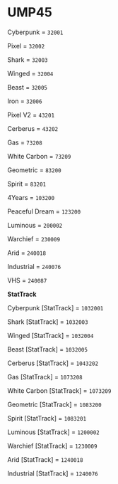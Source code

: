 # UMP45


Cyberpunk = `32001`

Pixel = `32002`

Shark = `32003`

Winged = `32004`

Beast = `32005`

Iron = `32006`

Pixel V2 = `43201`

Cerberus = `43202`

Gas = `73208`

White Carbon = `73209`

Geometric = `83200`

Spirit = `83201`

4Years = `103200`

Peaceful Dream = `123200`

Luminous = `200002`

Warchief = `230009`

Arid = `240018`

Industrial = `240076`

VHS = `240087`


**StatTrack**


Cyberpunk [StatTrack] = `1032001`

Shark [StatTrack] = `1032003`

Winged [StatTrack] = `1032004`

Beast [StatTrack] = `1032005`

Cerberus [StatTrack] = `1043202`

Gas [StatTrack] = `1073208`

White Carbon [StatTrack] = `1073209`

Geometric [StatTrack] = `1083200`

Spirit [StatTrack] = `1083201`

Luminous [StatTrack] = `1200002`

Warchief [StatTrack] = `1230009`

Arid [StatTrack] = `1240018`

Industrial [StatTrack] = `1240076`